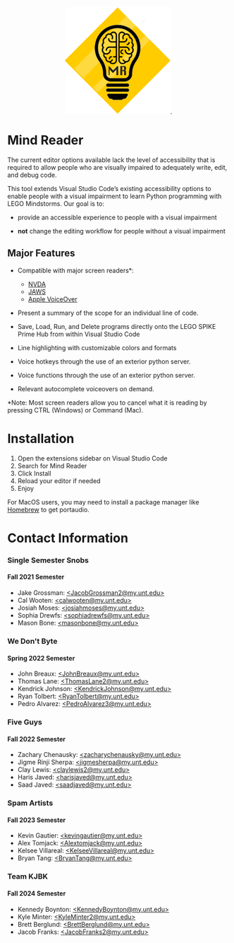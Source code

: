 <!-- header with logo -->
<p align="center">
<img alt="Mind Reader Logo" src="media/logo.png"></img>.
</p>

<h1>Mind Reader</h1>

<!-- overview description -->

The current editor options available lack the level of accessibility that is
required to allow people who are visually impaired to adequately write, edit,
and debug code.

This tool extends Visual Studio Code’s existing
accessibility options to enable people with a visual impairment to learn
Python programming with LEGO Mindstorms. Our goal is to:

-   provide an accessible experience to people with a visual impairment

-   **not** change the editing workflow for people without a visual impairment

## Major Features

-   Compatible with major screen readers*:

    -   [NVDA](https://www.nvaccess.org/)
    -   [JAWS](https://www.freedomscientific.com/products/software/jaws/)
    -   [Apple VoiceOver](https://support.apple.com/guide/voiceover-guide/welcome/web/)

-   Present a summary of the scope for an individual line of code.

-   Save, Load, Run, and Delete programs directly onto the LEGO SPIKE Prime Hub from within Visual Studio Code

-   Line highlighting with customizable colors and formats

-   Voice hotkeys through the use of an exterior python server.

-   Voice functions through the use of an exterior python server.

-   Relevant autocomplete voiceovers on demand.

*Note: Most screen readers allow you to cancel what it is reading by pressing CTRL (Windows) or Command (Mac).

# Installation
1. Open the extensions sidebar on Visual Studio Code
2. Search for Mind Reader
3. Click Install
4. Reload your editor if needed
5. Enjoy

For MacOS users, you may need to install a package manager like [Homebrew](https://brew.sh/) to get portaudio.

# Contact Information

### Single Semester Snobs

#### Fall 2021 Semester

-   Jake Grossman: [\<JacobGrossman2@my.unt.edu\>](mailto:JacobGrossman2@my.unt.edu)
-   Cal Wooten: [\<calwooten@my.unt.edu\>](mailto:calwooten@my.unt.edu)
-   Josiah Moses: [\<josiahmoses@my.unt.edu\>](mailto:josiahmoses@my.unt.edu)
-   Sophia Drewfs: [\<sophiadrewfs@my.unt.edu\>](mailto:sophiadrewfs@my.unt.edu)
-   Mason Bone: [\<masonbone@my.unt.edu\>](mailto:masonbone@my.unt.edu)

### We Don't Byte

#### Spring 2022 Semester

-   John Breaux: [\<JohnBreaux@my.unt.edu\>](mailto:JohnBreaux@my.unt.edu)
-   Thomas Lane: [\<ThomasLane2@my.unt.edu\>](mailto:ThomasLane2@my.unt.edu)
-   Kendrick Johnson: [\<KendrickJohnson@my.unt.edu\>](mailto:KendrickJohnson@my.unt.edu)
-   Ryan Tolbert: [\<RyanTolbert@my.unt.edu\>](mailto:RyanTolbert@my.unt.edu)
-   Pedro Alvarez: [\<PedroAlvarez3@my.unt.edu\>](mailto:PedroAlvarez3@my.unt.edu)

### Five Guys

#### Fall 2022 Semester

-   Zachary Chenausky: [\<zacharychenausky@my.unt.edu\>](mailto:zacharychenausky@my.unt.edu)
-   Jigme Rinji Sherpa: [\<jigmesherpa@my.unt.edu\>](mailto:jigmesherpa@my.unt.edu)
-   Clay Lewis: [\<claylewis2@my.unt.edu\>](mailto:ClayLewis2@my.unt.edu)
-   Haris Javed: [\<harisjaved@my.unt.edu\>](mailto:harisjaved@my.unt.edu)
-   Saad Javed: [\<saadjaved@my.unt.edu\>](mailto:saadjaved@my.unt.edu)

### Spam Artists

#### Fall 2023 Semester

-   Kevin Gautier: [\<kevingautier@my.unt.edu\>](mailto:kevingautier@my.unt.edu)
-   Alex Tomjack: [\<Alextomjack@my.unt.edu\>](mailto:alextomjack@my.unt.edu)
-   Kelsee Villareal: [\<KelseeVillareal@my.unt.edu\>](mailto:kelseevillareal@my.unt.edu)
-   Bryan Tang: [\<BryanTang@my.unt.edu\>](mailto:bryantang@my.unt.edu)

### Team KJBK

#### Fall 2024 Semester

-   Kennedy Boynton: [\<KennedyBoynton@my.unt.edu\>](mailto:KennedyBoynton@my.unt.edu)
-   Kyle Minter: [\<KyleMinter2@my.unt.edu\>](mailto:KyleMinter2@my.unt.edu)
-   Brett Berglund: [\<BrettBerglund@my.unt.edu\>](mailto:BrettBerglund@my.unt.edu)
-   Jacob Franks: [\<JacobFranks2@my.unt.edu\>](mailto:JacobFranks2@my.unt.edu)